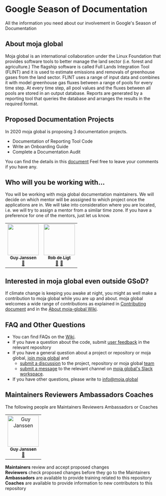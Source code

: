 # Google Season of Documentation
All the information you need about our involvement in Google's Season of Documentation

## About moja global
Moja global is an international collaboration under the Linux Foundation that provides software tools to better manage the land sector (i.e. forest and agriculture.) The flagship software is called Full Lands Integration Tool (FLINT) and it is used to estimate emissions and removals of greenhouse gases from the land sector. FLINT uses a range of input data and combines it with model greenhouse gas fluxes between a range of pools for every time step. At every time step, all pool values and the fluxes between all pools are stored in an output database. Reports are generated by a reporting tool that queries the database and arranges the results in the required format.  

## Proposed Documentation Projects
In 2020 moja global is proposing 3 documentation projects.
*  Documentation of Reporting Tool Code
*  Write an Onboarding Guide
*  Complete a Documentation Audit  

You can find the details in this [document](https://docs.google.com/document/d/1t7U2hxbLUwadC58itjvNk7_uaff_mTXZSXLiK-K9xtY/edit?usp=sharing) Feel free to leave your comments if you have any.

## Who will you be working with...
You will be working with moja global documentation maintainers. We will decide on which mentor will be asssigned to which project once the applications are in. We will take into consideration where you are located, i.e. we will try to assign a mentor from a similar time zone. If you have a preference for one of the mentors, just let us know.

<table>
  <tr>
    <td align="center"><a href="https://github.com/gmajan"><img src="https://avatars0.githubusercontent.com/u/8733319?v=4" width="100px;" alt=""/><br /><sub><b>Guy Janssen</b></sub></a><br /><a href="#maintenance-gmajan" title="Maintenance">🚧</a></td>
    <td align="center"><a href="https://github.com/mtbdeligt"><img src="https://avatars3.githubusercontent.com/u/16447169?v=4" width="100px;" alt=""/><br /><sub><b>Rob de Ligt</b></sub></a><br /><a href="https://github.com/moja-global/About-moja-global/commits?author=mtbdeligt" title="Documentation">📖</a> <a href="#maintenance-mtbdeligt" title="Maintenance">🚧</a></td>
  </tr>
</table>

## Interested in moja global even outside GSoD?  

If climate change is keeping you awake at night, you might as well make a contribution to moja global while you are up and about. moja global welcomes a wide range of contributions as explained in [Contributing document](https://github.com/moja-global/About-moja-global/blob/master/CONTRIBUTING.md) and in the [About moja-global Wiki](https://github.com/moja-global/.github/wiki).  

  
## FAQ and Other Questions  

* You can find FAQs on the [Wiki](https://github.com/moja.global/.github/wiki).  
* If you have a question about the code, submit [user feedback](https://github.com/moja-global/About-moja-global/blob/master/Contributing/How-to-Provide-User-Feedback.md) in the relevant repository  
* If you have a general question about a project or repository or moja global, [join moja global](https://github.com/moja-global/About-moja-global/blob/master/Contributing/How-to-Join-moja-global.md) and 
    * [submit a discussion](https://help.github.com/en/articles/about-team-discussions) to the project, repository or moja global [team](https://github.com/orgs/moja-global/teams)
    * [submit a message](https://get.slack.help/hc/en-us/categories/200111606#send-messages) to the relevant channel on [moja global's Slack workspace](https://mojaglobal.slack.com). 
* If you have other questions, please write to info@moja.global   

  
## Maintainers Reviewers Ambassadors Coaches

The following people are Maintainers Reviewers Ambassadors or Coaches

<table><tr><td align="center"><a href="https://github.com/gmajan"><img src="https://avatars0.githubusercontent.com/u/8733319?v=4" width="100px;" alt="Guy Janssen"/><br /><sub><b>Guy Janssen</b></sub></a><br /><a href="#maintenance-gmajan" title="Maintenance">🚧</a></tr></table>

**Maintainers** review and accept proposed changes  
**Reviewers** check proposed changes before they go to the Maintainers  
**Ambassadors** are available to provide training related to this repository  
**Coaches** are available to provide information to new contributors to this repository  


  

